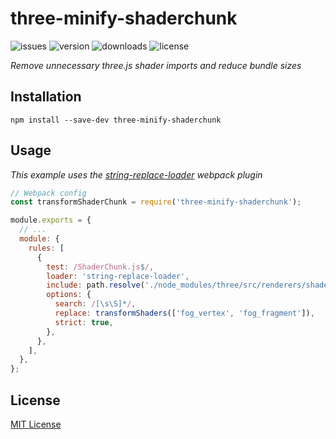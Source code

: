 # three-minify-shaderchunk

![issues](https://img.shields.io/github/issues/milan338/three-minify-shaderchunk?style=flat-square)
![version](https://img.shields.io/npm/v/three-minify-shaderchunk?style=flat-square)
![downloads](https://img.shields.io/npm/dt/three-minify-shaderchunk?style=flat-square)
![license](https://img.shields.io/github/license/milan338/three-minify-shaderchunk?style=flat-square)

*Remove unnecessary three.js shader imports and reduce bundle sizes*

## Installation

`npm install --save-dev three-minify-shaderchunk`

## Usage

*This example uses the [string-replace-loader](https://www.npmjs.com/package/string-replace-loader) webpack plugin*

```js
// Webpack config
const transformShaderChunk = require('three-minify-shaderchunk');

module.exports = {
  // ...
  module: {
    rules: [
      {
        test: /ShaderChunk.js$/,
        loader: 'string-replace-loader',
        include: path.resolve('./node_modules/three/src/renderers/shaders'),
        options: {
          search: /[\s\S]*/,
          replace: transformShaders(['fog_vertex', 'fog_fragment']),
          strict: true,
        },
      },
    ],
  },
};

```

## License

[MIT License](LICENSE)


